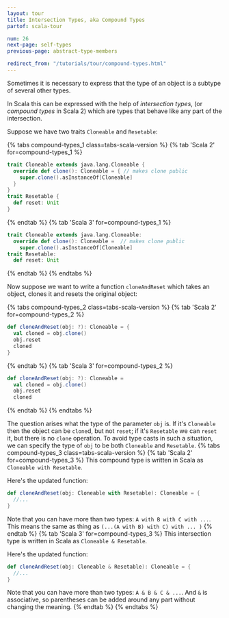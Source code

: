 ```yaml
---
layout: tour
title: Intersection Types, aka Compound Types
partof: scala-tour

num: 26
next-page: self-types
previous-page: abstract-type-members

redirect_from: "/tutorials/tour/compound-types.html"
---
```


Sometimes it is necessary to express that the type of an object is a subtype of several other types.

In Scala this can be expressed with the help of *intersection types*, (or *compound types* in
Scala 2) which are types that behave like any part of the intersection.

Suppose we have two traits `Cloneable` and `Resetable`:

{% tabs compound-types_1 class=tabs-scala-version %}
{% tab 'Scala 2' for=compound-types_1 %}
```scala mdoc
trait Cloneable extends java.lang.Cloneable {
  override def clone(): Cloneable = { // makes clone public
    super.clone().asInstanceOf[Cloneable]
  }
}
trait Resetable {
  def reset: Unit
}
```
{% endtab %}
{% tab 'Scala 3' for=compound-types_1 %}
```scala
trait Cloneable extends java.lang.Cloneable:
  override def clone(): Cloneable =  // makes clone public
    super.clone().asInstanceOf[Cloneable]
trait Resetable:
  def reset: Unit
```
{% endtab %}
{% endtabs %}

Now suppose we want to write a function `cloneAndReset` which takes an object, clones it and resets the original object:

{% tabs compound-types_2 class=tabs-scala-version %}
{% tab 'Scala 2' for=compound-types_2 %}
```scala mdoc:fail
def cloneAndReset(obj: ?): Cloneable = {
  val cloned = obj.clone()
  obj.reset
  cloned
}
```
{% endtab %}
{% tab 'Scala 3' for=compound-types_2 %}
```scala
def cloneAndReset(obj: ?): Cloneable =
  val cloned = obj.clone()
  obj.reset
  cloned
```
{% endtab %}
{% endtabs %}

The question arises what the type of the parameter `obj` is. If it's `Cloneable` then the object can be `clone`d, but not `reset`; if it's `Resetable` we can `reset` it, but there is no `clone` operation. To avoid type casts in such a situation, we can specify the type of `obj` to be both `Cloneable` and `Resetable`.
{% tabs compound-types_3 class=tabs-scala-version %}
{% tab 'Scala 2' for=compound-types_3 %}
This compound type is written in Scala as `Cloneable with Resetable`.

Here's the updated function:
```scala mdoc:fail
def cloneAndReset(obj: Cloneable with Resetable): Cloneable = {
  //...
}
```
Note that you can have more than two types: `A with B with C with ...`.
This means the same as thing as `(...(A with B) with C) with ... )`
{% endtab %}
{% tab 'Scala 3' for=compound-types_3 %}
This intersection type is written in Scala as `Cloneable & Resetable`.

Here's the updated function:
```scala
def cloneAndReset(obj: Cloneable & Resetable): Cloneable = {
  //...
}
```
<!-- Compound types can consist of several object types and they may have a single refinement which can be used to narrow the signature of existing object members. -->
Note that you can have more than two types: `A & B & C & ...`.
And `&` is associative, so parentheses can be added around any part without changing the meaning.
{% endtab %}
{% endtabs %}

<!-- An example for the use of refinements is given on the page about [class composition with mixins](mixin-class-composition.html). -->
